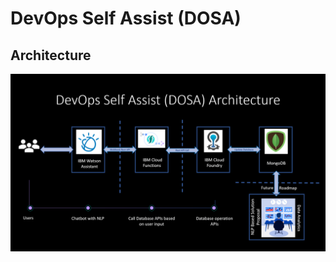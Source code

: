 # DevOps Self Assist (DOSA)

## Architecture
<img src="./DOSA_Architecture.png" alt="DOSA Architecture"/>
